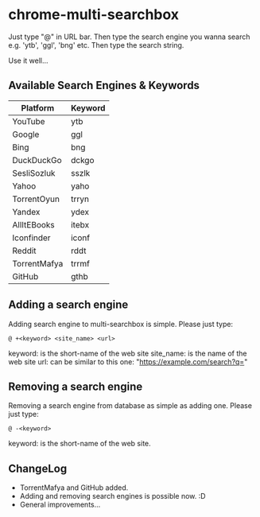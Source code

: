 # chrome-multi-searchbox

Just type "@" in URL bar. Then type the search engine you wanna search e.g. 'ytb', 'ggl', 'bng' etc. Then type the search string.

Use it well...

## Available Search Engines & Keywords

| Platform     | Keyword   |
|--------------|-----------|
| YouTube      | ytb       |
| Google       | ggl       |
| Bing         | bng       |
| DuckDuckGo   | dckgo     |
| SesliSozluk  | sszlk     |
| Yahoo        | yaho      |
| TorrentOyun  | trryn     |
| Yandex       | ydex      |
| AllItEBooks  | itebx     |
| Iconfinder   | iconf     |
| Reddit       | rddt      |
| TorrentMafya | trrmf     |
| GitHub       | gthb      |

## Adding a search engine

Adding search engine to multi-searchbox is simple. Please just type:

```
@ +<keyword> <site_name> <url>
```

keyword: is the short-name of the web site
site_name: is the name of the web site
url: can be similar to this one: "https://example.com/search?q="

## Removing a search engine

Removing a search engine from database as simple as adding one. Please just type:

```
@ -<keyword>
```

keyword: is the short-name of the web site.

## ChangeLog

* TorrentMafya and GitHub added.
* Adding and removing search engines is possible now. :D
* General improvements...
